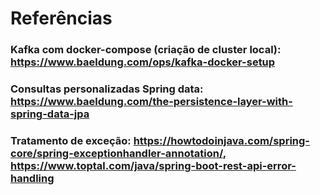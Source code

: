 # Referências
### Kafka com docker-compose (criação de cluster local): https://www.baeldung.com/ops/kafka-docker-setup

### Consultas personalizadas Spring data: https://www.baeldung.com/the-persistence-layer-with-spring-data-jpa


### Tratamento de exceção: https://howtodoinjava.com/spring-core/spring-exceptionhandler-annotation/, https://www.toptal.com/java/spring-boot-rest-api-error-handling
